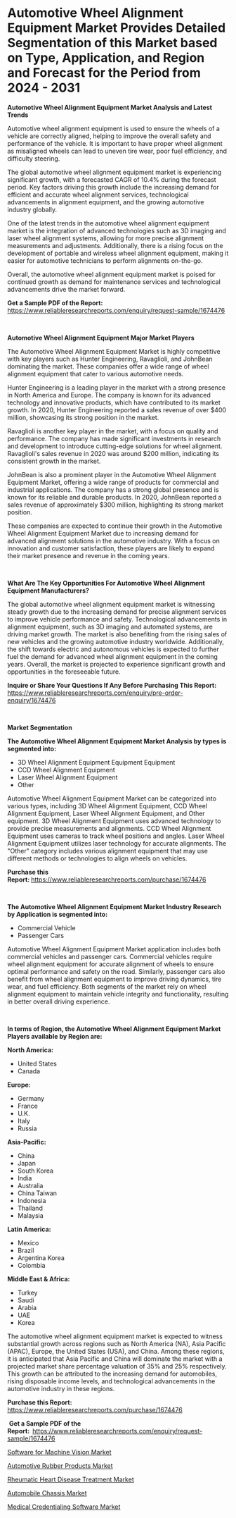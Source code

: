 <p><h1>Automotive Wheel Alignment Equipment Market Provides Detailed Segmentation of this Market based on Type, Application, and Region and Forecast for the Period from 2024 - 2031</h1></p><p><strong>Automotive Wheel Alignment Equipment Market Analysis and Latest Trends</strong></p>
<p><p>Automotive wheel alignment equipment is used to ensure the wheels of a vehicle are correctly aligned, helping to improve the overall safety and performance of the vehicle. It is important to have proper wheel alignment as misaligned wheels can lead to uneven tire wear, poor fuel efficiency, and difficulty steering.</p><p>The global automotive wheel alignment equipment market is experiencing significant growth, with a forecasted CAGR of 10.4% during the forecast period. Key factors driving this growth include the increasing demand for efficient and accurate wheel alignment services, technological advancements in alignment equipment, and the growing automotive industry globally. </p><p>One of the latest trends in the automotive wheel alignment equipment market is the integration of advanced technologies such as 3D imaging and laser wheel alignment systems, allowing for more precise alignment measurements and adjustments. Additionally, there is a rising focus on the development of portable and wireless wheel alignment equipment, making it easier for automotive technicians to perform alignments on-the-go.</p><p>Overall, the automotive wheel alignment equipment market is poised for continued growth as demand for maintenance services and technological advancements drive the market forward.</p></p>
<p><strong>Get a Sample PDF of the Report:&nbsp;</strong> <a href="https://www.reliableresearchreports.com/enquiry/request-sample/1674476">https://www.reliableresearchreports.com/enquiry/request-sample/1674476</a></p>
<p>&nbsp;</p>
<p><strong>Automotive Wheel Alignment Equipment Major Market Players</strong></p>
<p><p>The Automotive Wheel Alignment Equipment Market is highly competitive with key players such as Hunter Engineering, Ravaglioli, and JohnBean dominating the market. These companies offer a wide range of wheel alignment equipment that cater to various automotive needs.</p><p>Hunter Engineering is a leading player in the market with a strong presence in North America and Europe. The company is known for its advanced technology and innovative products, which have contributed to its market growth. In 2020, Hunter Engineering reported a sales revenue of over $400 million, showcasing its strong position in the market.</p><p>Ravaglioli is another key player in the market, with a focus on quality and performance. The company has made significant investments in research and development to introduce cutting-edge solutions for wheel alignment. Ravaglioli's sales revenue in 2020 was around $200 million, indicating its consistent growth in the market.</p><p>JohnBean is also a prominent player in the Automotive Wheel Alignment Equipment Market, offering a wide range of products for commercial and industrial applications. The company has a strong global presence and is known for its reliable and durable products. In 2020, JohnBean reported a sales revenue of approximately $300 million, highlighting its strong market position.</p><p>These companies are expected to continue their growth in the Automotive Wheel Alignment Equipment Market due to increasing demand for advanced alignment solutions in the automotive industry. With a focus on innovation and customer satisfaction, these players are likely to expand their market presence and revenue in the coming years.</p></p>
<p>&nbsp;</p>
<p><strong>What Are The Key Opportunities For Automotive Wheel Alignment Equipment Manufacturers?</strong></p>
<p><p>The global automotive wheel alignment equipment market is witnessing steady growth due to the increasing demand for precise alignment services to improve vehicle performance and safety. Technological advancements in alignment equipment, such as 3D imaging and automated systems, are driving market growth. The market is also benefiting from the rising sales of new vehicles and the growing automotive industry worldwide. Additionally, the shift towards electric and autonomous vehicles is expected to further fuel the demand for advanced wheel alignment equipment in the coming years. Overall, the market is projected to experience significant growth and opportunities in the foreseeable future.</p></p>
<p><strong>Inquire or Share Your Questions If Any Before Purchasing This Report:</strong> <a href="https://www.reliableresearchreports.com/enquiry/pre-order-enquiry/1674476">https://www.reliableresearchreports.com/enquiry/pre-order-enquiry/1674476</a></p>
<p>&nbsp;</p>
<p><strong>Market Segmentation</strong></p>
<p><strong>The Automotive Wheel Alignment Equipment Market Analysis by types is segmented into:</strong></p>
<p><ul><li>3D Wheel Alignment Equipment Equipment Equipment</li><li>CCD Wheel Alignment Equipment</li><li>Laser Wheel Alignment Equipment</li><li>Other</li></ul></p>
<p><p>Automotive Wheel Alignment Equipment Market can be categorized into various types, including 3D Wheel Alignment Equipment, CCD Wheel Alignment Equipment, Laser Wheel Alignment Equipment, and Other equipment. 3D Wheel Alignment Equipment uses advanced technology to provide precise measurements and alignments. CCD Wheel Alignment Equipment uses cameras to track wheel positions and angles. Laser Wheel Alignment Equipment utilizes laser technology for accurate alignments. The "Other" category includes various alignment equipment that may use different methods or technologies to align wheels on vehicles.</p></p>
<p><strong>Purchase this Report:&nbsp;</strong><a href="https://www.reliableresearchreports.com/purchase/1674476">https://www.reliableresearchreports.com/purchase/1674476</a></p>
<p>&nbsp;</p>
<p><strong>The Automotive Wheel Alignment Equipment Market Industry Research by Application is segmented into:</strong></p>
<p><ul><li>Commercial Vehicle</li><li>Passenger Cars</li></ul></p>
<p><p>Automotive Wheel Alignment Equipment Market application includes both commercial vehicles and passenger cars. Commercial vehicles require wheel alignment equipment for accurate alignment of wheels to ensure optimal performance and safety on the road. Similarly, passenger cars also benefit from wheel alignment equipment to improve driving dynamics, tire wear, and fuel efficiency. Both segments of the market rely on wheel alignment equipment to maintain vehicle integrity and functionality, resulting in better overall driving experience.</p></p>
<p>&nbsp;</p>
<p><strong>In terms of Region, the Automotive Wheel Alignment Equipment Market Players available by Region are:</strong></p>
<p>
    <p> <strong> North America: </strong>
        <ul>
            <li>United States</li>
            <li>Canada</li>
        </ul>
        </p> 
    <p> <strong> Europe: </strong>
        <ul>
            <li>Germany</li>
            <li>France</li>
            <li>U.K.</li>
            <li>Italy</li>
            <li>Russia</li>
        </ul>
        </p> 
    <p> <strong> Asia-Pacific: </strong>
        <ul>
            <li>China</li>
            <li>Japan</li>
            <li>South Korea</li>
            <li>India</li>
            <li>Australia</li>
            <li>China Taiwan</li>
            <li>Indonesia</li>
            <li>Thailand</li>
            <li>Malaysia</li>
        </ul>
        </p> 
    <p> <strong> Latin America: </strong>
        <ul>
            <li>Mexico</li>
            <li>Brazil</li>
            <li>Argentina Korea</li>
            <li>Colombia</li>
        </ul>
        </p> 
    <p> <strong> Middle East & Africa: </strong>
        <ul>
            <li>Turkey</li>
            <li>Saudi</li>
            <li>Arabia</li>
            <li>UAE</li>
            <li>Korea</li>
        </ul>
    </p>
    </p>
<p><p>The automotive wheel alignment equipment market is expected to witness substantial growth across regions such as North America (NA), Asia Pacific (APAC), Europe, the United States (USA), and China. Among these regions, it is anticipated that Asia Pacific and China will dominate the market with a projected market share percentage valuation of 35% and 25% respectively. This growth can be attributed to the increasing demand for automobiles, rising disposable income levels, and technological advancements in the automotive industry in these regions.</p></p>
<p><strong>Purchase this Report: </strong><a href="https://www.reliableresearchreports.com/purchase/1674476">https://www.reliableresearchreports.com/purchase/1674476</a></p>
<p>&nbsp;<strong>Get a Sample PDF of the Report:&nbsp;&nbsp;</strong><a href="https://www.reliableresearchreports.com/enquiry/request-sample/1674476">https://www.reliableresearchreports.com/enquiry/request-sample/1674476</a></p>
<p><strong></strong></p>
<p><p><a href="https://medium.com/@v4171497/software-for-machine-vision-market-size-and-market-trends-complete-industry-overview-2024-to-2031-8cfd5f4a7e5c">Software for Machine Vision Market</a></p><p><a href="https://medium.com/@v4171497/decoding-automotive-rubber-products-market-metrics-market-share-trends-and-growth-patterns-50872227d1ee">Automotive Rubber Products Market</a></p><p><a href="https://medium.com/@v4171497/rheumatic-heart-disease-treatment-market-size-market-outlook-and-market-forecast-2024-to-2031-183f808668eb">Rheumatic Heart Disease Treatment Market</a></p><p><a href="https://github.com/pjcfca/Market-Research-Report-List-1/blob/main/automobile-chassis-market.md">Automobile Chassis Market</a></p><p><a href="https://medium.com/@v4171497/medical-credentialing-software-market-exploring-market-share-market-trends-and-future-growth-54ee2f1e6e19">Medical Credentialing Software Market</a></p></p>